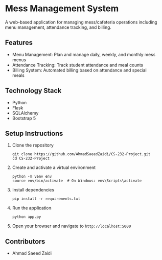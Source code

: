 # Mess Management System

A web-based application for managing mess/cafeteria operations including menu management, attendance tracking, and billing.

## Features

- Menu Management: Plan and manage daily, weekly, and monthly mess menus
- Attendance Tracking: Track student attendance and meal counts
- Billing System: Automated billing based on attendance and special meals

## Technology Stack

- Python
- Flask
- SQLAlchemy
- Bootstrap 5

## Setup Instructions

1. Clone the repository

   ```
   git clone https://github.com/AhmadSaeedZaidi/CS-232-Project.git
   cd CS-232-Project
   ```

2. Create and activate a virtual environment

   ```
   python -m venv env
   source env/bin/activate  # On Windows: env\Scripts\activate
   ```

3. Install dependencies

   ```
   pip install -r requirements.txt
   ```

4. Run the application

   ```
   python app.py
   ```

5. Open your browser and navigate to `http://localhost:5000`

## Contributors

- Ahmad Saeed Zaidi
